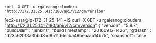 
```
curl -X GET -u rgaleanog:cloudera "http://172.31.25.141:7180/api/v12/cm/version"
```

[ec2-user@ip-172-31-25-141 ~]$ curl -X GET -u rgaleanog:cloudera "http://172.31.25.141:7180/api/v12/cm/version"
{
  "version" : "5.8.2",
  "buildUser" : "jenkins",
  "buildTimestamp" : "20160916-1426",
  "gitHash" : "d23c620f3a3bbd85d8511d6ebba49beaaab14b75",
  "snapshot" : false